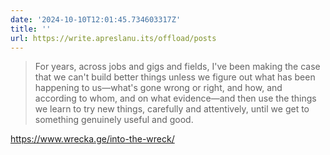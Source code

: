 ```yaml
---
date: '2024-10-10T12:01:45.734603317Z'
title: ''
url: https://write.apreslanu.its/offload/posts
---
```


> For years, across jobs and gigs and fields, I've been making the case that we can't build better things unless we figure out what has been happening to us—what's gone wrong or right, and how, and according to whom, and on what evidence—and then use the things we learn to try new things, carefully and attentively, until we get to something genuinely useful and good.

https://www.wrecka.ge/into-the-wreck/